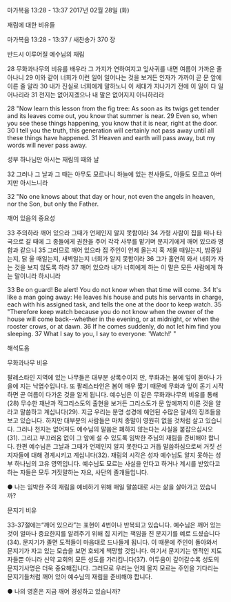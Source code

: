 마가복음 13:28 - 13:37 
2017년 02월 28일 (화)

재림에 대한 비유들 



마가복음 13:28 - 13:37 / 새찬송가 370 장


반드시 이루어질 예수님의 재림 

28 무화과나무의 비유를 배우라 그 가지가 연하여지고 잎사귀를 내면 여름이 가까운 줄 아나니 29 이와 같이 너희가 이런 일이 일어나는 것을 보거든 인자가 가까이 곧 문 앞에 이른 줄 알라 30 내가 진실로 너희에게 말하노니 이 세대가 지나가기 전에 이 일이 다 일어나리라 31 천지는 없어지겠으나 내 말은 없어지지 아니하리라 

28 "Now learn this lesson from the fig tree: As soon as its twigs get tender and its leaves come out, you know that summer is near. 29 Even so, when you see these things happening, you know that it is near, right at the door. 30 I tell you the truth, this generation will certainly not pass away until all these things have happened. 31 Heaven and earth will pass away, but my words will never pass away. 

성부 하나님만 아시는 재림의 때와 날 

32 그러나 그 날과 그 때는 아무도 모르나니 하늘에 있는 천사들도, 아들도 모르고 아버지만 아시느니라 

32 "No one knows about that day or hour, not even the angels in heaven, nor the Son, but only the Father. 

깨어 있음의 중요성 

33 주의하라 깨어 있으라 그때가 언제인지 알지 못함이라 34 가령 사람이 집을 떠나 타국으로 갈 때에 그 종들에게 권한을 주어 각각 사무를 맡기며 문지기에게 깨어 있으라 명함과 같으니 35 그러므로 깨어 있으라 집 주인이 언제 올는지 혹 저물 때일는지, 밤중일는지, 닭 울 때일는지, 새벽일는지 너희가 알지 못함이라 36 그가 홀연히 와서 너희가 자는 것을 보지 않도록 하라 37 깨어 있으라 내가 너희에게 하는 이 말은 모든 사람에게 하는 말이니라 하시니라 

33 Be on guard! Be alert! You do not know when that time will come. 34 It's like a man going away: He leaves his house and puts his servants in charge, each with his assigned task, and tells the one at the door to keep watch. 35 "Therefore keep watch because you do not know when the owner of the house will come back--whether in the evening, or at midnight, or when the rooster crows, or at dawn. 36 If he comes suddenly, do not let him find you sleeping. 37 What I say to you, I say to everyone: 'Watch!' "

해석도움





무화과나무 비유 

팔레스타인 지역에 있는 나무들은 대부분 상록수이지 만, 무화과는 봄에 잎이 돋아나 가을에 지는 낙엽수입니다. 또 팔레스타인은 봄이 매우 짧기 때문에 무화과 잎이 돋기 시작하면 곧 여름이 다가온 것을 알게 됩니다. 예수님은 이 같은 무화과나무의 비유를 통해(28) 무수한 재난과 적그리스도의 출현을 보거든 그리스도가 문 앞에까지 이른 것을 알라고 말씀하고 계십니다(29). 지금 우리는 분명 성경에 예언된 수많은 말세의 징조들을 보고 있습니다. 하지만 대부분의 사람들은 마치 종말이 영원히 없을 것처럼 살고 있습니다. 그러나 천지는 없어져도 예수님의 말씀은 폐하지 않는다는 사실을 붙잡으십시오(31). 그리고 부끄러움 없이 그 앞에 설 수 있도록 임박한 주님의 재림을 준비해야 합니다. 한편 예수님은 그날과 그때가 언제인지 알지 못한다고 거듭 말씀하심으로써 거짓 선지자들에 대해 경계시키고 계십니다(32). 재림의 시각은 성자 예수님도 알지 못하는 성부 하나님의 고유 영역입니다. 예수님도 모르는 사실을 안다고 하거나 계시를 받았다고 하는 자들은 모두 거짓말하는 자요, 사단의 졸개들입니다. 

● 나는 임박한 주의 재림을 예비하기 위해 매일 말씀대로 사는 삶을 살아가고 있습니까? 


문지기 비유 

33-37절에는“깨어 있으라”는 표현이 4번이나 반복되고 있습니다. 예수님은 깨어 있는 것이 얼마나 중요한지를 알려주기 위해 집 지키는 책임을 진 문지기를 예로 드셨습니다(34). 문지기가 졸면 도적들이 마음대로 드나들게 됩니다. 이 때문에 주인이 돌아와서 문지기가 자고 있는 모습을 보면 호되게 책망할 것입니다. 여기서 문지기는 영적인 지도자들뿐 아니라 신약 교회의 모든 성도를 가리킵니다(37). 어두움이 깊어갈수록 성도의 문지기사명은 더욱 중요해집니다. 그러므로 우리는 언제 올지 모르는 주인을 기다리는 문지기들처럼 깨어 있어 예수님의 재림을 준비해야 합니다. 

● 나의 영혼은 지금 깨어 경성하고 있습니까?